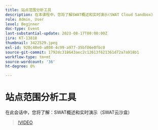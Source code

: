 ```yaml
---
title: 站点范围分析工具
description: 在本课程中，您将了解SWAT概述和实时演示(SWAT Cloud Sandbox)
role: Admin, User
level: Beginner
doc-type: Event
last-substantial-update: 2023-08-17T00:00:00Z
jira: KT-13818
thumbnail: 3422529.jpeg
exl-id: 920c48e0-a808-4c99-a977-35bf06e0fbc0
source-git-commit: 1792dc318643aec2c12613f621361d72a7a918b1
workflow-type: tm+mt
source-wordcount: '36'
ht-degree: 0%

---
```


# 站点范围分析工具

在此会话中，您将了解：SWAT概述和实时演示（SWAT云沙盒）

>[!VIDEO](https://video.tv.adobe.com/v/3422529/?learn=on)
